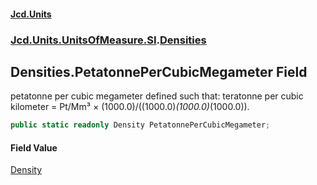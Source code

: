 #### [Jcd.Units](index.md 'index')
### [Jcd.Units.UnitsOfMeasure.SI](Jcd.Units.UnitsOfMeasure.SI.md 'Jcd.Units.UnitsOfMeasure.SI').[Densities](Densities.md 'Jcd.Units.UnitsOfMeasure.SI.Densities')

## Densities.PetatonnePerCubicMegameter Field

petatonne per cubic megameter defined such that: teratonne per cubic kilometer = Pt/Mm³ ×
(1000.0)/((1000.0)*(1000.0)*(1000.0)).

```csharp
public static readonly Density PetatonnePerCubicMegameter;
```

#### Field Value
[Density](Density.md 'Jcd.Units.UnitTypes.Density')